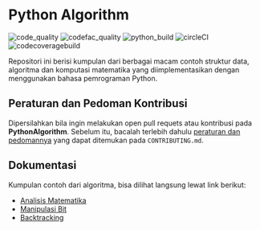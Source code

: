 # Python Algorithm

![code_quality](https://img.shields.io/lgtm/grade/python/github/bellshade/PythonAlgorithm?label=Code%20Quality&style=for-the-badge)
![codefac_quality](https://img.shields.io/codefactor/grade/github/bellshade/PythonAlgorithm/main?label=code%20factor&style=for-the-badge)
![python_build](https://img.shields.io/github/workflow/status/bellshade/PythonAlgorithm/python%20testing?label=python%20testing&style=for-the-badge)
![circleCI](https://img.shields.io/circleci/build/github/bellshade/PythonAlgorithm/main?label=Circle%20CI&style=for-the-badge)
![codecoveragebuild](https://img.shields.io/github/workflow/status/bellshade/PythonAlgorithm/CodeCov%20testing?label=codecov%20build&style=for-the-badge)

Repositori ini berisi kumpulan dari berbagai macam contoh struktur data, algoritma dan komputasi matematika yang diimplementasikan dengan menggunakan bahasa pemrograman Python.

## Peraturan dan Pedoman Kontribusi
Dipersilahkan bila ingin melakukan open pull requets atau kontribusi pada **PythonAlgorithm**. Sebelum itu, bacalah terlebih dahulu [peraturan dan pedomannya](CONTRIBUTING.md) yang dapat ditemukan pada ``CONTRIBUTING.md``.

## Dokumentasi
Kumpulan contoh dari algoritma, bisa dilihat langsung lewat link berikut:
- [Analisis Matematika](https://github.com/bellshade/PythonAlgorithm/tree/main/arithmetic_analysis)
- [Manipulasi Bit](https://github.com/bellshade/PythonAlgorithm/tree/main/manipulasi_bit)
- [Backtracking](https://github.com/bellshade/PythonAlgorithm/tree/main/Backtracking)